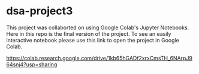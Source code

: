 # dsa-project3

This project was collaborted on using Google Colab's Jupyter Notebooks. Here in this repo is the final version of the project. To see an easily interactive notebook please use this link to open the project in Google Colab.

https://colab.research.google.com/drive/1kb65hGADf2xrxCmsTH_6NArpJ964snj4?usp=sharing

